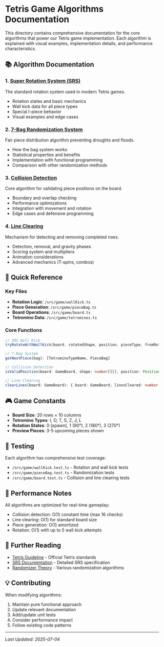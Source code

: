 # Tetris Game Algorithms Documentation

This directory contains comprehensive documentation for the core algorithms that power our Tetris game implementation. Each algorithm is explained with visual examples, implementation details, and performance characteristics.

## 📚 Algorithm Documentation

### 1. [Super Rotation System (SRS)](./srs-rotation-system.md)
The standard rotation system used in modern Tetris games.
- Rotation states and basic mechanics
- Wall kick data for all piece types
- Special I-piece behavior
- Visual examples and edge cases

### 2. [7-Bag Randomization System](./7-bag-randomization.md)
Fair piece distribution algorithm preventing droughts and floods.
- How the bag system works
- Statistical properties and benefits
- Implementation with functional programming
- Comparison with other randomization methods

### 3. [Collision Detection](./collision-detection.md)
Core algorithm for validating piece positions on the board.
- Boundary and overlap checking
- Performance optimizations
- Integration with movement and rotation
- Edge cases and defensive programming

### 4. [Line Clearing](./line-clearing.md)
Mechanism for detecting and removing completed rows.
- Detection, removal, and gravity phases
- Scoring system and multipliers
- Animation considerations
- Advanced mechanics (T-spins, combos)

## 🔗 Quick Reference

### Key Files
- **Rotation Logic**: `/src/game/wallKick.ts`
- **Piece Generation**: `/src/game/pieceBag.ts`
- **Board Operations**: `/src/game/board.ts`
- **Tetromino Data**: `/src/game/tetrominos.ts`

### Core Functions
```typescript
// SRS Wall Kick
tryRotateWithWallKick(board, rotatedShape, position, pieceType, fromRotation, toRotation, isValidPositionFn)

// 7-Bag System
getNextPiece(bag): [TetrominoTypeName, PieceBag]

// Collision Detection
isValidPosition(board: GameBoard, shape: number[][], position: Position): boolean

// Line Clearing
clearLines(board: GameBoard): { board: GameBoard; linesCleared: number; clearedLineIndices: number[] }
```

## 🎮 Game Constants

- **Board Size**: 20 rows × 10 columns
- **Tetromino Types**: I, O, T, S, Z, J, L
- **Rotation States**: 0 (spawn), 1 (90°), 2 (180°), 3 (270°)
- **Preview Pieces**: 3-5 upcoming pieces shown

## 🧪 Testing

Each algorithm has comprehensive test coverage:
- `/src/game/wallKick.test.ts` - Rotation and wall kick tests
- `/src/game/pieceBag.test.ts` - Randomization tests
- `/src/game/board.test.ts` - Collision and line clearing tests

## 🚀 Performance Notes

All algorithms are optimized for real-time gameplay:
- Collision detection: O(1) constant time (max 16 checks)
- Line clearing: O(1) for standard board size
- Piece generation: O(1) amortized
- Rotation: O(1) with up to 5 wall kick attempts

## 📖 Further Reading

- [Tetris Guideline](https://tetris.wiki/Tetris_Guideline) - Official Tetris standards
- [SRS Documentation](https://tetris.wiki/Super_Rotation_System) - Detailed SRS specification
- [Randomizer Theory](https://tetris.wiki/Random_Generator) - Various randomization algorithms

## 💡 Contributing

When modifying algorithms:
1. Maintain pure functional approach
2. Update relevant documentation
3. Add/update unit tests
4. Consider performance impact
5. Follow existing code patterns

---

*Last Updated: 2025-07-04*